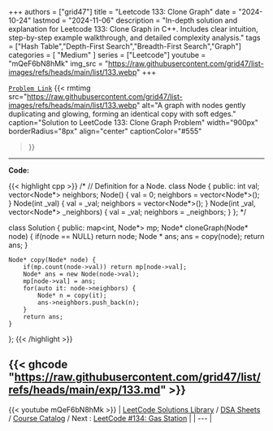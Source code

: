 
+++
authors = ["grid47"]
title = "Leetcode 133: Clone Graph"
date = "2024-10-24"
lastmod = "2024-11-06"
description = "In-depth solution and explanation for Leetcode 133: Clone Graph in C++. Includes clear intuition, step-by-step example walkthrough, and detailed complexity analysis."
tags = ["Hash Table","Depth-First Search","Breadth-First Search","Graph"]
categories = [
    "Medium"
]
series = ["Leetcode"]
youtube = "mQeF6bN8hMk"
img_src = "https://raw.githubusercontent.com/grid47/list-images/refs/heads/main/list/133.webp"
+++



[`Problem Link`](https://leetcode.com/problems/clone-graph/description/)
{{< rmtimg 
    src="https://raw.githubusercontent.com/grid47/list-images/refs/heads/main/list/133.webp" 
    alt="A graph with nodes gently duplicating and glowing, forming an identical copy with soft edges."
    caption="Solution to LeetCode 133: Clone Graph Problem"
    width="900px"
    borderRadius="8px"
    align="center" 
    captionColor="#555"
>}}
---
**Code:**

{{< highlight cpp >}}
/*
// Definition for a Node.
class Node {
public:
    int val;
    vector<Node*> neighbors;
    Node() {
        val = 0;
        neighbors = vector<Node*>();
    }
    Node(int _val) {
        val = _val;
        neighbors = vector<Node*>();
    }
    Node(int _val, vector<Node*> _neighbors) {
        val = _val;
        neighbors = _neighbors;
    }
};
*/

class Solution {
public:
    map<int, Node*> mp;
    Node* cloneGraph(Node* node) {
        if(node == NULL) return node;
        Node * ans;
        ans = copy(node);
        return ans;
    }
    
    Node* copy(Node* node) {
        if(mp.count(node->val)) return mp[node->val];
        Node* ans = new Node(node->val);
        mp[node->val] = ans;
        for(auto it: node->neighbors) {
            Node* n = copy(it);
            ans->neighbors.push_back(n);
        }
        return ans;
    }
};
{{< /highlight >}}

{{< ghcode "https://raw.githubusercontent.com/grid47/list/refs/heads/main/exp/133.md" >}}
---
{{< youtube mQeF6bN8hMk >}}
| [LeetCode Solutions Library](https://grid47.xyz/leetcode/) / [DSA Sheets](https://grid47.xyz/sheets/) / [Course Catalog](https://grid47.xyz/courses/) / Next : [LeetCode #134: Gas Station](https://grid47.xyz/leetcode/solution-134-gas-station/) |
| --- |

